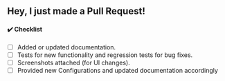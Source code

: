 ## Hey, I just made a Pull Request!

<!-- Please describe what you added, and add a screenshot if possible.
     That makes it easier to understand the change so we can :shipit: faster. -->

#### :heavy_check_mark: Checklist

<!--- Please include the following in your Pull Request when applicable: -->

- [ ] Added or updated documentation.
- [ ] Tests for new functionality and regression tests for bug fixes.
- [ ] Screenshots attached (for UI changes).
- [ ] Provided new Configurations and updated documentation accordingly
